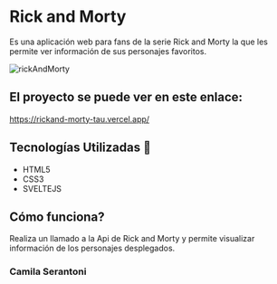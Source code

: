 # Rick and Morty 

Es una aplicación web para fans de la serie Rick and Morty la que les permite ver información de sus personajes favoritos.


![rickAndMorty](https://static.wikia.nocookie.net/wiki-de-rick-morty/images/5/53/Rick_y_morty.png/revision/latest/scale-to-width-down/310?cb=20170331115948&path-prefix=es)

## El proyecto se puede ver en este enlace: 

https://rickand-morty-tau.vercel.app/

## Tecnologías Utilizadas 🧰

- HTML5
- CSS3 
- SVELTEJS

## Cómo funciona? 
Realiza un llamado a la Api de Rick and Morty  y permite visualizar información de los personajes desplegados. 

### Camila Serantoni 
